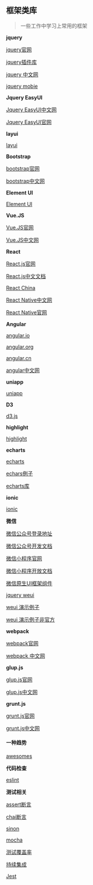 ## 框架类库

> 一些工作中学习上常用的框架

**jquery**

[jquery官网](http://jquery.com/)

[jquery插件库](https://www.jq22.com/)

[jquery 中文网](https://www.jquery123.com/)

[jquery mobie](http://jquerymobile.com/)

**Jquery  EasyUI**

[Jquery EasyUI中文网](http://www.jeasyui.net/)

[Jquery EasyUI官网](http://www.jeasyui.com/)

**layui**

[layui](https://www.layui.com/)

**Bootstrap**

[bootstrap官网](https://getbootstrap.com/)

[bootstrap中文网](http://www.bootcss.com/)

**Element UI**

[Element UI](https://element.eleme.cn/#/zh-CN)

**Vue.JS**

[Vue.JS官网](https://vuejs.org/)

[Vue.JS中文网](https://cn.vuejs.org/)

**React**

[React.js官网](https://reactjs.org/)

[React.js中文文档](https://react.docschina.org/docs/react-api.html)

[React China](http://react-china.org/)

[React Native中文网](https://reactnative.cn/)

[React Native官网](https://facebook.github.io/react-native/)


**Angular**

[angular.io](https://angular.io/)

[angular.org](https://angularjs.org/)

[angular.cn](https://www.angular.cn/)

[angular中文网](https://www.angularjs.net.cn/)

**uniapp**

[uniapp](https://uniapp.dcloud.io/)

**D3**

[d3.js](https://d3js.org/)

**highlight**

[highlight](https://www.highlight.net/)

**echarts**

[echarts](https://echarts.baidu.com/)

[echars例子](https://echarts.baidu.com/echarts2/doc/example.html)

[echarts库](https://gallery.echartsjs.com/explore.html#sort=rank~timeframe=all~author=all)

**ionic**

[ionic](https://ionicframework.com/)

**微信**

[微信公众号登录地址](https://mp.weixin.qq.com/)

[微信公众号开发文档](https://mp.weixin.qq.com/wiki?t=resource/res_main&id=mp1445241432)

[微信小程序官网](https://mp.weixin.qq.com/cgi-bin/wx)

[微信小程序开放文档](https://developers.weixin.qq.com/miniprogram/dev/api/)

[微信原生UI框架组件](https://weui.io/)

[jquery weui](http://jqweui.com/)

[weui 演示例子](http://weui.shanliwawa.top/)

[weui 演示例子非官方](https://weui.io/example/#/)

**webpack**

[webpack官网](https://webpack.github.io/)

[webpack 中文网](https://www.webpackjs.com/)


**glup.js**

[glup.js官网](https://gulpjs.com/)

[glup.js中文网](https://www.gulpjs.com.cn/)

**grunt.js**

[grunt.js官网](https://gruntjs.com/)

[grunt.js中文网](https://www.gruntjs.net/)

#### 一种趋势

[awesomes](https://www.awesomes.cn/)

**代码检查**

[eslint](https://eslint.cn/)

**测试相关**

[assert断言](http://nodejs.cn/api/assert.html)

[chai断言](https://www.chaijs.com/)

[sinon](https://sinonjs.org)

[mocha](https://mochajs.org/)

[测试覆盖率](https://github.com/gotwarlost/istanbul)

[持续集成](https://travis-ci.org/)

[Jest](https://jestjs.io/zh-Hans/)


